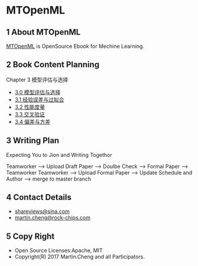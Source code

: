 # MTOpenML

## 1 About MTOpenML
[MTOpenML](https://github.com/MTMediaDev/MTOpenML) is OpenSource Ebook for  Mechine  Learning.

## 2 Book Content Planning

Chapter 3 模型评估与选择
* [3.0 模型评估与选择](../../book-open-ml-cn/3-ml-select-model/30-ml-evaluat-model.md)
* [3.1 经验误差与过拟合](../../book-open-ml-cn/3-ml-select-model/31-ml-loss-overfit.md)
* [3.2 性能度量](../../book-open-ml-cn/3-ml-select-modelmodelic/32-ml-performance-measure.md)
* [3.3 交叉验证](../../book-open-ml-cn/3-ml-select-model/33-ml-cross-validation.md)
* [3.4 偏差与方差](../../book-open-ml-cn/3-ml-select-model/34-ml-deviation-variance.md)

## 3 Writing Plan
Expecting You to Jion and Writing Togethor

Teamworker --> Upload Draft Paper  --> Doulbe Check --> Formal Paper -->  Teamworker
Teamworker --> Upload Formal Paper --> Update Schedule and Author --> merge to master branch

## 4 Contact Details
* shareviews@sina.com
* martin.cheng@rock-chips.com

## 5 Copy Right
* Open Source Licenses:Apache, MIT
* Copyright(R) 2017 Martin.Cheng and all Participators.
